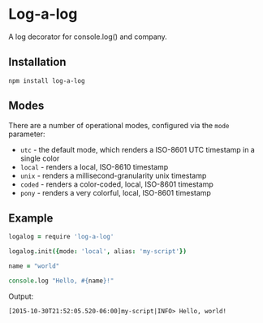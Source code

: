 # Log-a-log

A log decorator for console.log() and company.

## Installation
```
npm install log-a-log
```

## Modes
There are a number of operational modes, configured via the `mode` parameter:
* `utc` - the default mode, which renders a ISO-8601 UTC timestamp in a single color
* `local` - renders a local, ISO-8610 timestamp
* `unix` - renders a millisecond-granularity unix timestamp
* `coded` - renders a color-coded, local, ISO-8601 timestamp 
* `pony` - renders a very colorful, local, ISO-8601 timestamp

## Example
```coffeescript
logalog = require 'log-a-log'

logalog.init({mode: 'local', alias: 'my-script'})

name = "world"

console.log "Hello, #{name}!"
```

Output:
```
[2015-10-30T21:52:05.520-06:00]my-script|INFO> Hello, world!
```

